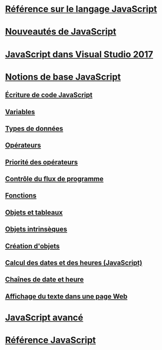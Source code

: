 # [Référence sur le langage JavaScript](javascript-language-reference.md)
# [Nouveautés de JavaScript](what-s-new-in-javascript.md)
# [JavaScript dans Visual Studio 2017](javascript-in-vs-2017.md)
# [Notions de base JavaScript](javascript-fundamentals.md)
## [Écriture de code JavaScript](writing-javascript-code.md)
## [Variables](variables-javascript.md)
## [Types de données](data-types-javascript.md)
## [Opérateurs](operators-javascript.md)
## [Priorité des opérateurs](operator-subtractprecedence-javascript.md)
## [Contrôle du flux de programme](controlling-program-flow-javascript.md)
## [Fonctions](functions-javascript.md)
## [Objets et tableaux](objects-and-arrays-javascript.md)
## [Objets intrinsèques](intrinsic-objects-javascript.md)
## [Création d'objets](creating-objects-javascript.md)
## [Calcul des dates et des heures (JavaScript)](calculating-dates-and-times-javascript.md)
## [Chaînes de date et heure](date-and-time-strings-javascript.md)
## [Affichage du texte dans une page Web](displaying-text-in-a-webpage-javascript.md)
# [JavaScript avancé](advanced/TOC.md)
# [Référence JavaScript](reference/TOC.md)